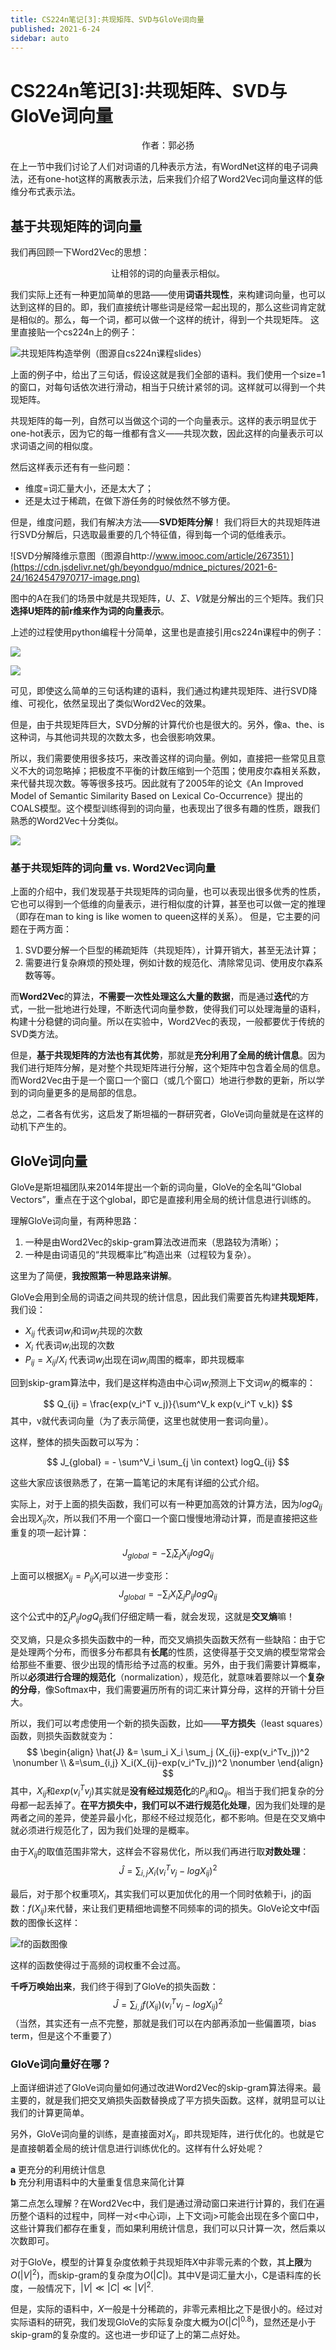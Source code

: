 ```yaml
---
title: CS224n笔记[3]:共现矩阵、SVD与GloVe词向量
published: 2021-6-24
sidebar: auto
---
```


# CS224n笔记[3]:共现矩阵、SVD与GloVe词向量

<center>作者：郭必扬</center>

在上一节中我们讨论了人们对词语的几种表示方法，有WordNet这样的电子词典法，还有one-hot这样的离散表示法，后来我们介绍了Word2Vec词向量这样的低维分布式表示法。

## 基于共现矩阵的词向量
我们再回顾一下Word2Vec的思想：
<center>让相邻的词的向量表示相似。</center>

我们实际上还有一种更加简单的思路——使用**词语共现性**，来构建词向量，也可以达到这样的目的。即，我们直接统计哪些词是经常一起出现的，那么这些词肯定就是相似的。那么，每一个词，都可以做一个这样的统计，得到一个共现矩阵。
这里直接贴一个cs224n上的例子：

![共现矩阵构造举例（图源自cs224n课程slides）](https://cdn.jsdelivr.net/gh/beyondguo/mdnice_pictures/2021-6-24/1624547946834-image.png)



上面的例子中，给出了三句话，假设这就是我们全部的语料。我们使用一个size=1的窗口，对每句话依次进行滑动，相当于只统计紧邻的词。这样就可以得到一个共现矩阵。

共现矩阵的每一列，自然可以当做这个词的一个向量表示。这样的表示明显优于one-hot表示，因为它的每一维都有含义——共现次数，因此这样的向量表示可以求词语之间的相似度。

然后这样表示还有有一些问题：

- 维度=词汇量大小，还是太大了；
- 还是太过于稀疏，在做下游任务的时候依然不够方便。

但是，维度问题，我们有解决方法——**SVD矩阵分解**！
我们将巨大的共现矩阵进行SVD分解后，只选取最重要的几个特征值，得到每一个词的低维表示。

![SVD分解降维示意图（图源自http://www.imooc.com/article/267351）](https://cdn.jsdelivr.net/gh/beyondguo/mdnice_pictures/2021-6-24/1624547970717-image.png)


图中的A在我们的场景中就是共现矩阵，$U$、$\Sigma$、$V$就是分解出的三个矩阵。我们只**选择U矩阵的前r维来作为词的向量表示**。

上述的过程使用python编程十分简单，这里也是直接引用cs224n课程中的例子：


![](https://cdn.jsdelivr.net/gh/beyondguo/mdnice_pictures/2021-6-24/1624547997278-image.png)



![](https://cdn.jsdelivr.net/gh/beyondguo/mdnice_pictures/2021-6-24/1624548008273-image.png)


可见，即使这么简单的三句话构建的语料，我们通过构建共现矩阵、进行SVD降维、可视化，依然呈现出了类似Word2Vec的效果。

但是，由于共现矩阵巨大，SVD分解的计算代价也是很大的。另外，像a、the、is这种词，与其他词共现的次数太多，也会很影响效果。

所以，我们需要使用很多技巧，来改善这样的词向量。例如，直接把一些常见且意义不大的词忽略掉；把极度不平衡的计数压缩到一个范围；使用皮尔森相关系数，来代替共现次数。等等很多技巧。因此就有了2005年的论文《An Improved Model of Semantic Similarity Based on Lexical Co-Occurrence》提出的COALS模型。这个模型训练得到的词向量，也表现出了很多有趣的性质，跟我们熟悉的Word2Vec十分类似。


![](https://cdn.jsdelivr.net/gh/beyondguo/mdnice_pictures/2021-6-24/1624548025583-image.png)



### 基于共现矩阵的词向量 vs. Word2Vec词向量
上面的介绍中，我们发现基于共现矩阵的词向量，也可以表现出很多优秀的性质，它也可以得到一个低维的向量表示，进行相似度的计算，甚至也可以做一定的推理（即存在man to king is like women to queen这样的关系）。
但是，它主要的问题在于两方面：

1. SVD要分解一个巨型的稀疏矩阵（共现矩阵），计算开销大，甚至无法计算；
2. 需要进行复杂麻烦的预处理，例如计数的规范化、清除常见词、使用皮尔森系数等等。

而**Word2Vec**的算法，**不需要一次性处理这么大量的数据**，而是通过**迭代**的方式，一批一批地进行处理，不断迭代词向量参数，使得我们可以处理海量的语料，构建十分稳健的词向量。所以在实验中，Word2Vec的表现，一般都要优于传统的SVD类方法。

但是，**基于共现矩阵的方法也有其优势**，那就是**充分利用了全局的统计信息**。因为我们进行矩阵分解，是对整个共现矩阵进行分解，这个矩阵中包含着全局的信息。而Word2Vec由于是一个窗口一个窗口（或几个窗口）地进行参数的更新，所以学到的词向量更多的是局部的信息。

总之，二者各有优劣，这启发了斯坦福的一群研究者，GloVe词向量就是在这样的动机下产生的。

## GloVe词向量
GloVe是斯坦福团队来2014年提出一个新的词向量，GloVe的全名叫“Global Vectors”，重点在于这个global，即它是直接利用全局的统计信息进行训练的。

理解GloVe词向量，有两种思路：
1. 一种是由Word2Vec的skip-gram算法改进而来（思路较为清晰）；
2. 一种是由词语见的“共现概率比”构造出来（过程较为复杂）。

这里为了简便，**我按照第一种思路来讲解**。

GloVe会用到全局的词语之间共现的统计信息，因此我们需要首先构建**共现矩阵**，我们设：
- $X_{ij}$ 代表词$w_i$和词$w_j$共现的次数
- $X_i$ 代表词$w_i$出现的次数
- $P_{ij}=X_{ij}/X_i$ 代表词$w_j$出现在词$w_i$周围的概率，即共现概率

回到skip-gram算法中，我们是这样构造由中心词$w_i$预测上下文词$w_j$的概率的：

$$
Q_{ij} = \frac{exp(v_i^T v_j)}{\sum^V_k exp(v_i^T v_k)}
$$
其中，v就代表词向量（为了表示简便，这里也就使用一套词向量）。

这样，整体的损失函数可以写为：

$$
J_{global} = - \sum^V_i \sum_{j \in context} logQ_{ij}
$$

这些大家应该很熟悉了，在第一篇笔记的末尾有详细的公式介绍。

实际上，对于上面的损失函数，我们可以有一种更加高效的计算方法，因为$logQ_{ij}$会出现$X_{ij}$次，所以我们不用一个窗口一个窗口慢慢地滑动计算，而是直接把这些重复的项一起计算：

$$
J_{global} = -\sum_i \sum_j X_{ij}logQ_{ij}
$$

上面可以根据$X_{ij}=P_{ij}X_i$可以进一步变形：
$$
J_{global} = -\sum_i X_i \sum_j P_{ij}logQ_{ij}
$$

这个公式中的$\sum_j P_{ij}logQ_{ij}$我们仔细定睛一看，就会发现，这就是**交叉熵**嘛！

交叉熵，只是众多损失函数中的一种，而交叉熵损失函数天然有一些缺陷：由于它是处理两个分布，而很多分布都具有**长尾**的性质，这使得基于交叉熵的模型常常会给那些不重要、很少出现的情形给予过高的权重。另外，由于我们需要计算概率，所以**必须进行合理的规范化**（normalization），规范化，就意味着要除以一个**复杂的分母**，像Softmax中，我们需要遍历所有的词汇来计算分母，这样的开销十分巨大。

所以，我们可以考虑使用一个新的损失函数，比如——**平方损失**（least squares）函数，则损失函数就变为：
$$
\begin{align}
\hat{J} &= \sum_i X_i \sum_j (X_{ij}-exp(v_i^Tv_j))^2 \nonumber \\
&=\sum_{i,j} X_i(X_{ij}-exp(v_i^Tv_j))^2 \nonumber
\end{align}
$$
其中，$X_{ij}$和$exp(v_i^Tv_j)$其实就是**没有经过规范化**的$P_{ij}$和$Q_{ij}$。相当于我们把复杂的分母都一起丢掉了。**在平方损失中，我们可以不进行规范化处理**，因为我们处理的是两者之间的差异，使差异最小化，那经不经过规范化，都不影响。但是在交叉熵中就必须进行规范化了，因为我们处理的是概率。

由于$X_{ij}$的取值范围非常大，这样会不容易优化，所以我们再进行取**对数处理**：
$$
\hat{J} = \sum_{i,j} X_i(v_i^Tv_j-logX_{ij})^2
$$

最后，对于那个权重项$X_i$，其实我们可以更加优化的用一个同时依赖于i，j的函数：$f(X_{ij})$来代替，来让我们更精细地调整不同频率的词的损失。GloVe论文中f函数的图像长这样：

![f的函数图像](https://cdn.jsdelivr.net/gh/beyondguo/mdnice_pictures/2021-6-24/1624548043572-image.png)


这样的函数使得过于高频的词权重不会过高。

**千呼万唤始出来**，我们终于得到了GloVe的损失函数：
$$
\hat{J} = \sum_{i,j} f(X_{ij})(v_i^Tv_j-logX_{ij})^2
$$
（当然，其实还有一点不完整，那就是我们可以在内部再添加一些偏置项，bias term，但是这个不重要了）


### GloVe词向量好在哪？
上面详细讲述了GloVe词向量如何通过改进Word2Vec的skip-gram算法得来。最主要的，就是我们把交叉熵损失函数替换成了平方损失函数。这样，就明显可以让我们的计算更简单。

另外，GloVe词向量的训练，是直接面对$X_{ij}$，即共现矩阵，进行优化的。也就是它是直接朝着全局的统计信息进行训练优化的。这样有什么好处呢？

**a** 更充分的利用统计信息 \
**b** 充分利用语料中的大量重复信息来简化计算

第二点怎么理解？在Word2Vec中，我们是通过滑动窗口来进行计算的，我们在遍历整个语料的过程中，同样一对<中心词i，上下文词j>可能会出现在多个窗口中，这些计算我们都存在重复，而如果利用统计信息，我们可以只计算一次，然后乘以次数即可。

对于GloVe，模型的计算复杂度依赖于共现矩阵$X$中非零元素的个数，其**上限**为$O(|V|^2)$，而skip-gram的复杂度为$O(|C|)$。其中V是词汇量大小，C是语料库的长度，一般情况下，$|V| \ll |C| \ll |V|^2$.

但是，实际的语料中，$X$一般是十分稀疏的，非零元素相比之下是很小的。经过对实际语料的研究，我们发现GloVe的实际复杂度大概为$O(|C|^{0.8})$，显然还是小于skip-gram的复杂度的。这也进一步印证了上的第二点好处。